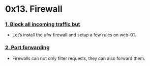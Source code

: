# 0x13. Firewall


### [1. Block all incoming traffic but](./1-block_all_incoming_traffic_but)
* Let’s install the ufw firewall and setup a few rules on web-01.


### [2. Port forwarding](./100-port_forwarding)
* Firewalls can not only filter requests, they can also forward them.

